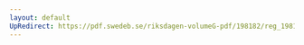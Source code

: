 ```yaml
---
layout: default
UpRedirect: https://pdf.swedeb.se/riksdagen-volumeG-pdf/198182/reg_198182__reg_01/reg_198182__reg_01_0252.pdf
---
```

